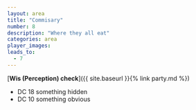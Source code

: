 ```yaml
---
layout: area
title: "Commisary"
number: 8
description: "Where they all eat"
categories: area
player_images:
leads_to:
  - 7
---
```



[**Wis (Perception) check**]({{ site.baseurl }}{% link party.md %})
* DC 18 something hidden
* DC 10 something obvious

